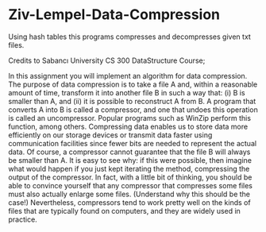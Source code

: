# Ziv-Lempel-Data-Compression
Using hash tables this programs compresses and decompresses given txt files. 

Credits to Sabancı University CS 300 DataStructure Course;

In this assignment you will implement an algorithm for data compression. The purpose of data compression is to take a file A and, within a reasonable amount of time, transform it into another file B in such a way that: (i) B is smaller than A, and (ii) it is possible to reconstruct A from B.  A program that converts A into B is called a compressor, and one that undoes this operation is called an uncompressor.  Popular programs such as WinZip perform this function, among others.  Compressing data enables us to store data more efficiently on our storage devices or transmit data faster using communication facilities since fewer bits are needed to represent the actual data. 
 Of course, a compressor cannot guarantee that the file B will always be smaller than A. It is easy to see why: if this were possible, then imagine what would happen if you just kept iterating the method, compressing the output of the compressor. In fact, with a little bit of thinking, you should be able to convince yourself that any compressor that compresses some files must also actually enlarge some files. (Understand why this should be the case!) Nevertheless, compressors tend to work pretty well on the kinds of files that are typically found on computers, and they are widely used in practice. 
